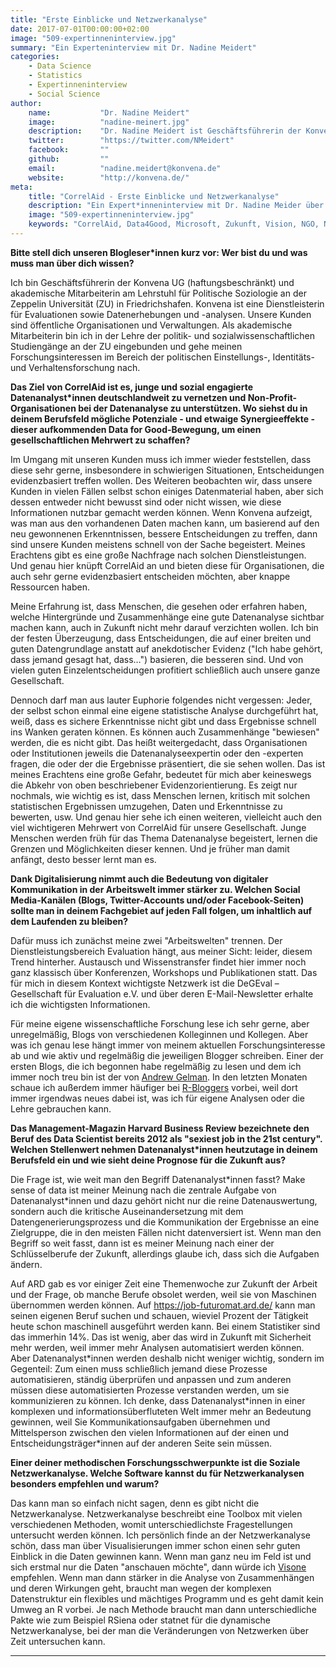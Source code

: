 ```yaml
---
title: "Erste Einblicke und Netzwerkanalyse"
date: 2017-07-01T00:00:00+02:00
image: "509-expertinneninterview.jpg"
summary: "Ein Experteninterview mit Dr. Nadine Meidert"
categories:       
    - Data Science
    - Statistics
    - Expertinneninterview
    - Social Science
author: 
    name:           "Dr. Nadine Meidert"
    image:          "nadine-meinert.jpg"
    description:    "Dr. Nadine Meidert ist Geschäftsführerin der Konvena UG (haftungsbeschränkt) und akademische Mitarbeiterin am Lehrstuhl für Politische Soziologie an der Zeppelin Universität (ZU) in Friedrichshafen. Als akademische Mitarbeiterin ist sie in der Lehre der politik- und sozialwissenschaftlichen Studiengänge an der ZU eingebunden und geht ihren Forschungsinteressen im Bereich der politischen Einstellungs-, Identitäts- und Verhaltensforschung nach."
    twitter:        "https://twitter.com/NMeidert"
    facebook:       ""
    github:         ""
    email:          "nadine.meidert@konvena.de"
    website:        "http://konvena.de/"
meta:
    title: "CorrelAid - Erste Einblicke und Netzwerkanalyse"
    description: "Ein Expert*inneninterview mit Dr. Nadine Meider über Data Science und Netzwerkanaylse."
    image: "509-expertinneninterview.jpg"
    keywords: "CorrelAid, Data4Good, Microsoft, Zukunft, Vision, NGO, Non-Profit, Data Scientist, Netzwerkanalyse"
---
```



**Bitte stell dich unseren Blogleser\*innen kurz vor: Wer bist du und was
muss man über dich wissen?**

Ich bin Geschäftsführerin der Konvena UG (haftungsbeschränkt) und
akademische Mitarbeiterin am Lehrstuhl für Politische Soziologie an der
Zeppelin Universität (ZU) in Friedrichshafen. Konvena ist eine
Dienstleisterin für Evaluationen sowie Datenerhebungen und -analysen.
Unsere Kunden sind öffentliche Organisationen und Verwaltungen. Als
akademische Mitarbeiterin bin ich in der Lehre der politik- und
sozialwissenschaftlichen Studiengänge an der ZU eingebunden und gehe
meinen Forschungsinteressen im Bereich der politischen Einstellungs-,
Identitäts- und Verhaltensforschung nach.

**Das Ziel von CorrelAid ist es, junge und sozial engagierte
Datenanalyst\*innen deutschlandweit zu vernetzen und
Non-Profit-Organisationen bei der Datenanalyse zu unterstützen. Wo
siehst du in deinem Berufsfeld mögliche Potenziale - und etwaige
Synergieeffekte - dieser aufkommenden Data for Good-Bewegung, um einen
gesellschaftlichen Mehrwert zu schaffen?**

Im Umgang mit unseren Kunden muss ich immer wieder feststellen, dass
diese sehr gerne, insbesondere in schwierigen Situationen,
Entscheidungen evidenzbasiert treffen wollen. Des Weiteren beobachten
wir, dass unsere Kunden in vielen Fällen selbst schon einiges
Datenmaterial haben, aber sich dessen entweder nicht bewusst sind oder
nicht wissen, wie diese Informationen nutzbar gemacht werden können.
Wenn Konvena aufzeigt, was man aus den vorhandenen Daten machen kann, um
basierend auf den neu gewonnenen Erkenntnissen, bessere Entscheidungen
zu treffen, dann sind unsere Kunden meistens schnell von der Sache
begeistert. Meines Erachtens gibt es eine große Nachfrage nach solchen
Dienstleistungen. Und genau hier knüpft CorrelAid an und bieten diese
für Organisationen, die auch sehr gerne evidenzbasiert entscheiden
möchten, aber knappe Ressourcen haben.

Meine Erfahrung ist, dass Menschen, die gesehen oder erfahren haben,
welche Hintergründe und Zusammenhänge eine gute Datenanalyse sichtbar
machen kann, auch in Zukunft nicht mehr darauf verzichten wollen. Ich
bin der festen Überzeugung, dass Entscheidungen, die auf einer breiten
und guten Datengrundlage anstatt auf anekdotischer Evidenz ("Ich habe
gehört, dass jemand gesagt hat, dass…") basieren, die besseren sind. Und
von vielen guten Einzelentscheidungen profitiert schließlich auch unsere
ganze Gesellschaft.

Dennoch darf man aus lauter Euphorie folgendes nicht vergessen: Jeder,
der selbst schon einmal eine eigene statistische Analyse durchgeführt
hat, weiß, dass es sichere Erkenntnisse nicht gibt und dass Ergebnisse
schnell ins Wanken geraten können. Es können auch Zusammenhänge
"bewiesen" werden, die es nicht gibt. Das heißt weitergedacht, dass
Organisationen oder Institutionen jeweils die Datenanalyseexpertin oder
den -experten fragen, die oder der die Ergebnisse präsentiert, die sie
sehen wollen. Das ist meines Erachtens eine große Gefahr, bedeutet für
mich aber keineswegs die Abkehr von oben beschriebener
Evidenzorientierung. Es zeigt nur nochmals, wie wichtig es ist, dass
Menschen lernen, kritisch mit solchen statistischen Ergebnissen
umzugehen, Daten und Erkenntnisse zu bewerten, usw. Und genau hier sehe
ich einen weiteren, vielleicht auch den viel wichtigeren Mehrwert von
CorrelAid für unsere Gesellschaft. Junge Menschen werden früh für das
Thema Datenanalyse begeistert, lernen die Grenzen und Möglichkeiten
dieser kennen. Und je früher man damit anfängt, desto besser lernt man
es.

**Dank Digitalisierung nimmt auch die Bedeutung von digitaler
Kommunikation in der Arbeitswelt immer stärker zu. Welchen Social
Media-Kanälen (Blogs, Twitter-Accounts und/oder Facebook-Seiten) sollte
man in deinem Fachgebiet auf jeden Fall folgen, um inhaltlich auf dem
Laufenden zu bleiben?**

Dafür muss ich zunächst meine zwei "Arbeitswelten" trennen. Der
Dienstleistungsbereich Evaluation hängt, aus meiner Sicht: leider,
diesem Trend hinterher. Austausch und Wissenstransfer findet hier immer
noch ganz klassisch über Konferenzen, Workshops und Publikationen statt.
Das für mich in diesem Kontext wichtigste Netzwerk ist die DeGEval –
Gesellschaft für Evaluation e.V. und über deren E-Mail-Newsletter
erhalte ich die wichtigsten Informationen.

Für meine eigene wissenschaftliche Forschung lese ich sehr gerne, aber
unregelmäßig, Blogs von verschiedenen Kolleginnen und Kollegen. Aber was
ich genau lese hängt immer von meinem aktuellen Forschungsinteresse ab
und wie aktiv und regelmäßig die jeweiligen Blogger schreiben. Einer der
ersten Blogs, die ich begonnen habe regelmäßig zu lesen und dem ich
immer noch treu bin ist der von [Andrew
Gelman](http://andrewgelman.com/). In den letzten Monaten schaue ich
außerdem immer häufiger bei [R-Bloggers](https://www.r-bloggers.com/)
vorbei, weil dort immer irgendwas neues dabei ist, was ich für eigene
Analysen oder die Lehre gebrauchen kann.

**Das Management-Magazin Harvard Business Review bezeichnete den Beruf
des Data Scientist bereits 2012 als "sexiest job in the 21st century".
Welchen Stellenwert nehmen Datenanalyst\*innen heutzutage in deinem
Berufsfeld ein und wie sieht deine Prognose für die Zukunft aus?**

Die Frage ist, wie weit man den Begriff Datenanalyst\*innen fasst? Make
sense of data ist meiner Meinung nach die zentrale Aufgabe von
Datenanalyst\*innen und dazu gehört nicht nur die reine Datenauswertung,
sondern auch die kritische Auseinandersetzung mit dem
Datengenerierungsprozess und die Kommunikation der Ergebnisse an eine
Zielgruppe, die in den meisten Fällen nicht datenversiert ist. Wenn man
den Begriff so weit fasst, dann ist es meiner Meinung nach einer der
Schlüsselberufe der Zukunft, allerdings glaube ich, dass sich die
Aufgaben ändern.

Auf ARD gab es vor einiger Zeit eine Themenwoche zur Zukunft der Arbeit
und der Frage, ob manche Berufe obsolet werden, weil sie von Maschinen
übernommen werden können. Auf <https://job-futuromat.ard.de/> kann man
seinen eigenen Beruf suchen und schauen, wieviel Prozent der Tätigkeit
heute schon maschinell ausgeführt werden kann. Bei einem Statistiker
sind das immerhin 14%. Das ist wenig, aber das wird in Zukunft mit
Sicherheit mehr werden, weil immer mehr Analysen automatisiert werden
können. Aber Datenanalyst\*innen werden deshalb nicht weniger wichtig,
sondern im Gegenteil: Zum einen muss schließlich jemand diese Prozesse
automatisieren, ständig überprüfen und anpassen und zum anderen müssen
diese automatisierten Prozesse verstanden werden, um sie kommunizieren
zu können. Ich denke, dass Datenanalyst\*innen in einer komplexen und
informationsüberfluteten Welt immer mehr an Bedeutung gewinnen, weil Sie
Kommunikationsaufgaben übernehmen und Mittelsperson zwischen den vielen
Informationen auf der einen und Entscheidungsträger\*innen auf der anderen
Seite sein müssen.

**Einer deiner methodischen Forschungsschwerpunkte ist die Soziale
Netzwerkanalyse. Welche Software kannst du für Netzwerkanalysen
besonders empfehlen und warum?**

Das kann man so einfach nicht sagen, denn es gibt nicht die
Netzwerkanalyse. Netzwerkanalyse beschreibt eine Toolbox mit vielen
verschiedenen Methoden, womit unterschiedlichste Fragestellungen
untersucht werden können. Ich persönlich finde an der Netzwerkanalyse
schön, dass man über Visualisierungen immer schon einen sehr guten
Einblick in die Daten gewinnen kann. Wenn man ganz neu im Feld ist und
sich erstmal nur die Daten "anschauen möchte", dann würde ich
[Visone](http://www.visone.info/) empfehlen. Wenn man dann stärker in
die Analyse von Zusammenhängen und deren Wirkungen geht, braucht man
wegen der komplexen Datenstruktur ein flexibles und mächtiges Programm
und es geht damit kein Umweg an R vorbei. Je nach Methode braucht man
dann unterschiedliche Pakte wie zum Beispiel RSiena oder statnet für die
dynamische Netzwerkanalyse, bei der man die Veränderungen von Netzwerken
über Zeit untersuchen kann.

------------------------------------------------------------------------


